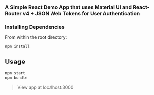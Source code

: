 ### A Simple React Demo App that uses Material UI and React-Router v4 + JSON Web Tokens for User Authentication

### Installing Dependencies

From within the root directory:

```sh
npm install
```

## Usage

```sh
npm start
npm bundle
```

> View app at localhost:3000